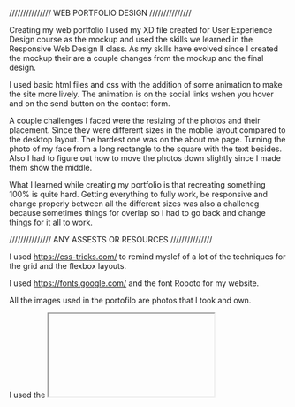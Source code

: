 /////////////// WEB PORTFOLIO DESIGN ///////////////

Creating my web portfolio I used my XD file created for User Experience Design course as the mockup and used the skills we learned in the Responsive Web Design II class. As my skills have evolved since I created the mockup their are a couple changes from the mockup and the final design.

I used basic html files and css with the addition of some animation to make the site more lively. The animation is on the social links wshen you hover and on the send button on the contact form. 

A couple challenges I faced were the resizing of the photos and their placement. Since they were different sizes in the moblie layout compared to the desktop layout. The hardest one was on the about me page. Turning the photo of my face from a long rectangle to the square with the text besides. Also I had to figure out how to move the photos down slightly since I made them show the middle.

What I learned while creating my portfolio is that recreating something 100% is quite hard. Getting everything to fully work, be responsive and change properly between all the different sizes was also a challeneg because sometimes things for overlap so I had to go back and change things for it all to work.



/////////////// ANY ASSESTS OR RESOURCES ///////////////

I used https://css-tricks.com/ to remind myslef of a lot of the techniques for the grid and the flexbox layouts.

I used https://fonts.google.com/ and the font Roboto for my website.

All the images used in the portofilo are photos that I took and own.

I used the <iframe> tag to put a google map to show the location. 